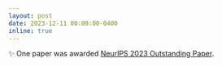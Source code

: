 ```yaml
---
layout: post
date: 2023-12-11 00:00:00-0400
inline: true
---
```


✨ One paper was awarded [NeurIPS 2023 Outstanding Paper](https://blog.neurips.cc/2023/12/11/announcing-the-neurips-2023-paper-awards/).
